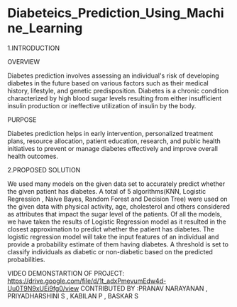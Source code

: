 # Diabeteics_Prediction_Using_Machine_Learning
1.INTRODUCTION

OVERVIEW

Diabetes prediction involves assessing an individual's risk of developing diabetes in the future based on various factors such as their medical history, lifestyle, and genetic predisposition. Diabetes is a chronic condition characterized by high blood sugar levels resulting from either insufficient insulin production or ineffective utilization of insulin by the body.

PURPOSE

Diabetes prediction helps in early intervention, personalized treatment plans, resource allocation, patient education, research, and public health initiatives to prevent or manage diabetes effectively and improve overall health outcomes.

2.PROPOSED SOLUTION

We used many models on the given data set to accurately predict whether the given patient has diabetes. A total of 5 algorithms(KNN, Logistic Regression , Naive Bayes, Random Forest and Decision Tree) were used on the given data with physical activity, age, cholesterol and others considered as attributes that impact the sugar level of the patients. Of all the models, we have taken the results of Logistic Regression model as it resulted in the closest approximation to predict whether the patient has diabetes. The logistic regression model will take the input features of an individual and provide a probability estimate of them having diabetes. A threshold is set to classify individuals as diabetic or non-diabetic based on the predicted probabilities.

VIDEO DEMONSTARTION OF PROJECT:
https://drive.google.com/file/d/1t_adxPmevumEdw4d-Uu0T9N9xUEi9fg0/view
CONTRIBUTED BY :PRANAV NARAYANAN , PRIYADHARSHINI S , KABILAN P , BASKAR S 
